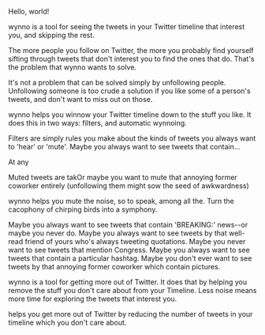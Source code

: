 Hello, world!

wynno is a tool for seeing the tweets in your Twitter timeline that interest you, and skipping the rest.

The more people you follow on Twitter, the more you probably find yourself sifting through tweets that don't interest you to find the ones that do. That's the problem that wynno wants to solve.

It's not a problem that can be solved simply by unfollowing people. Unfollowing someone is too crude a solution if you like some of a person's tweets, and don't want to miss out on those.

wynno helps you winnow your Twitter timeline down to the stuff you like. It does this in two ways: filters, and automatic wynnoing.

Filters are simply rules you make about the kinds of tweets you always want to 'hear' or 'mute'. Maybe you always want to see tweets that contain...

At any 

 Muted tweets are takOr maybe you want to mute that annoying former coworker entirely (unfollowing them might sow the seed of awkwardness)

wynno helps you mute the noise, so to speak, among all the. Turn the cacophony of chirping birds into a symphony.

Maybe you always want to see tweets that contain 'BREAKING:' news--or maybe you never do. Maybe you always want to see tweets by that well-read friend of yours who's always tweeting quotations. Maybe you never want to see tweets that mention Congress. Maybe you always want to see tweets that contain a particular hashtag. Maybe you don't ever want to see tweets by that annoying former coworker which contain pictures.

wynno is a tool for getting more out of Twitter. It does that by helping you remove the stuff you don't care about from your Timeline. Less noise means more time for exploring the tweets that interest you.

 helps you get more out of Twitter by reducing the number of tweets in your timeline which you don't care about.
